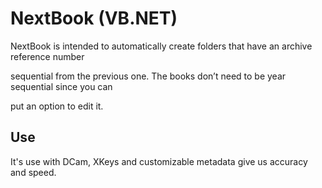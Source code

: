 # NextBook  (VB.NET)

NextBook is intended to automatically create folders that have an archive reference number

sequential from the previous one. The books don’t need to be year sequential since you can

put an option to edit it.

## Use

It's use with DCam, XKeys and customizable metadata give us accuracy and speed. 
